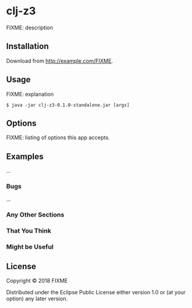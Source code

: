 # clj-z3

FIXME: description

## Installation

Download from http://example.com/FIXME.

## Usage

FIXME: explanation

    $ java -jar clj-z3-0.1.0-standalone.jar [args]

## Options

FIXME: listing of options this app accepts.

## Examples

...

### Bugs

...

### Any Other Sections
### That You Think
### Might be Useful

## License

Copyright © 2018 FIXME

Distributed under the Eclipse Public License either version 1.0 or (at
your option) any later version.
